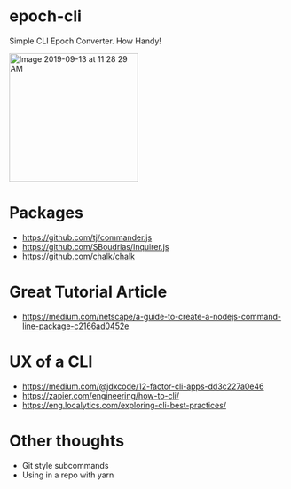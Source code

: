 # epoch-cli
Simple CLI Epoch Converter. How Handy!

<img width="232" alt="Image 2019-09-13 at 11 28 29 AM" src="https://user-images.githubusercontent.com/220755/64878667-a6a70180-d619-11e9-8144-17218c661bde.png">

# Packages
* https://github.com/tj/commander.js
* https://github.com/SBoudrias/Inquirer.js
* https://github.com/chalk/chalk

# Great Tutorial Article
* https://medium.com/netscape/a-guide-to-create-a-nodejs-command-line-package-c2166ad0452e

# UX of a CLI
* https://medium.com/@jdxcode/12-factor-cli-apps-dd3c227a0e46
* https://zapier.com/engineering/how-to-cli/
* https://eng.localytics.com/exploring-cli-best-practices/

# Other thoughts
* Git style subcommands
* Using in a repo with yarn

